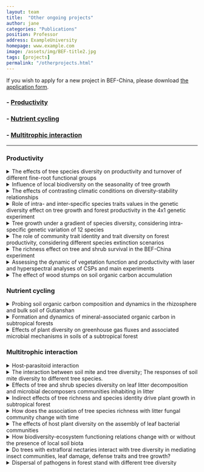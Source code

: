 ```yaml
---
layout: team
title:  "Other ongoing projects"
author: jane
categories: "Publications"
position: Professor
address: ExampleUniversity
homepage: www.example.com
image: /assets/img/BEF-title2.jpg
tags: [projects]
permalink: "/otherprojects.html"
---
```

<p>If you wish to apply for a new project in BEF-China, please download <a href="{{site.baseurl}}/assets/file/Application template for working in BEF-China platform.doc">the application form</a>.</p>


### - [Productivity](#productivity)
### - [Nutrient cycling](#nutrient-cycling)
### - [Multitrophic interaction](#multitrophic-interaction)


* * *
### Productivity
<details>
<summary class="dropdown-text"> The effects of tree species diversity on productivity and turnover of different fine-root functional groups</summary><br>
<div class="row">
    <div class="col-md-3">
    <img class = "img3" src=" {{ site.baseurl }}/assets/projects/ZhenkaiSun/Sun1.jpg">
    </div>
    <div class="col-md-3">
      <img class = "img3" src=" {{ site.baseurl }}/assets/projects/ZhenkaiSun/Sun2.jpg">
    </div>
    <div class="col-md-4">
      <li class="dropdown-sub">
      <strong><strong>Principal Investigator:</strong></strong> <br>
      Assist. Prof. Dr. ZhenKai Sun<br>  	
      Research Institute of Forestry, Chinese Academy of Forestry<br>
      <i class="fas fa-envelope"></i> sunzhenkai1987<i class="fas fa-at"></i>163.com
      </li>
    </div>
</div>
</details>

<details>
<summary class="dropdown-text"> Influence of local biodiversity on the seasonality of tree growth</summary><br>
<div class="row">
    <div class="col-md-3">
    <img class = "img3" src=" {{ site.baseurl }}/assets/projects/Gheyur/Gheyur1.jpg">
    </div>
    <div class="col-md-3">
      <img class = "img3" src=" {{ site.baseurl }}/assets/projects/Gheyur/Gheyur2.jpg">
    </div>
    <div class="col-md-4">
    <li class="dropdown-sub"><strong>Principal Investigator:</strong><br>
    Assoc. Prof. Dr. Zhiyao Tang<br>
    College of Urban and Environmental Sciences, Peking University<br>
    <i class="fas fa-envelope"></i> zytang<i class="fas fa-at"></i>urban.pku.edu.cn<br>
    <strong>PhD student: Gheyur Gheyret</strong>
    </li>
    </div>
</div>
</details>

<details>
<summary class="dropdown-text"> The effects of contrasting climatic conditions on diversity-stability relationships</summary><br>
<div class="row">
    <div class="col-md-3">
    <img class = "img3" src=" {{ site.baseurl }}/assets/projects/climate.jpg">
    </div>
    <div class="col-md-4">
    <li class="dropdown-sub"><strong>Principal Investigators:</strong> <br>
    Prof. Dr. Christian Wirth<br>
    Institute of Biology, Leipzig University (UL) & iDiv<br>
    <i class="fas fa-envelope"></i> cwirth<i class="fas fa-at"></i>uni-leipzig.de<br>
    <strong>PhD student: Florian Schnabel</strong>
    </li>
    </div>
</div>

</details>

<details>
<summary class="dropdown-text"> Role of intra- and inter-specific species traits values in the genetic diversity effect on tree growth and forest productivity in the 4x1 genetic experiment</summary><br>
<div class="row">
    <div class="col-md-3">
    <img class = "img3" src=" {{ site.baseurl }}/assets/projects/FrancaBongers/FrancaBongers1.jpg">
    </div>
    <div class="col-md-3">
      <img class = "img3" src=" {{ site.baseurl }}/assets/projects/FrancaBongers/FrancaBongers2.jpg">
    </div>
    <div class="col-md-4">
    <li class="dropdown-sub"><strong>Principal Investigators:</strong> <br>
    Assoc. Prof. Dr. Xiaojuan Liu<br>
    Institute of Botany, Chinese Academy of Sciences<br>
    <i class="fas fa-envelope"></i> liuxiaojuan06<i class="fas fa-at"></i>ibcas.ac.cn<br>
    Prof. Dr. Keping Ma<br>
    Institute of Botany, Chinese Academy of Sciences<br>
    <i class="fas fa-envelope"></i> kpma<i class="fas fa-at"></i>ibcas.ac.cn<br>
    <strong>Postdoc: Dr. Franca J Bongers</strong>
    </li>
    </div>
</div>

</details>

<details>
<summary class="dropdown-text"> Tree growth under a gradient of species diversity, considering intra-specific genetic variation of 12 species</summary><br>
<div class="row">
    <div class="col-md-3">
    <img class = "img3" src=" {{ site.baseurl }}/assets/projects/FrancaBongers/FrancaBongers3.jpg">
    </div>
    <div class="col-md-3">
      <img class = "img3" src=" {{ site.baseurl }}/assets/projects/FrancaBongers/FrancaBongers4.jpg">
    </div>
    <div class="col-md-4">
    <li class="dropdown-sub"><strong>Principal Investigators:</strong><br>
    Assoc. Prof. Dr. Xiaojuan Liu<br>
    Institute of Botany, Chinese Academy of Sciences<br>
    <i class="fas fa-envelope"></i> liuxiaojuan06<i class="fas fa-at"></i>ibcas.ac.cn<br>
    Prof. Dr. Keping Ma<br>
    Institute of Botany, Chinese Academy of Sciences<br>
    <i class="fas fa-envelope"></i> kpma<i class="fas fa-at"></i>ibcas.ac.cn<br>
    <strong>Postdoc: Dr. Franca J Bongers</strong>
    </li>
    </div>
</div>
</details>

<details>
<summary class="dropdown-text"> The role of community trait identity and trait diversity on forest productivity, considering different species extinction scenarios</summary><br>
<div class="row">
    <div class="col-md-3">
    <img class = "img3" src=" {{ site.baseurl }}/assets/projects/FrancaBongers/trait1.jpg">
    </div>
    <div class="col-md-3">
      <img class = "img3" src=" {{ site.baseurl }}/assets/projects/FrancaBongers/trait2.jpg">
    </div>
    <div class="col-md-4">
    <li class="dropdown-sub"><strong>Principal Investigators:</strong><br>
    Assoc. Prof. Dr. Xiaojuan Liu<br>
    Institute of Botany, Chinese Academy of Sciences<br>
    <i class="fas fa-envelope"></i> liuxiaojuan06<i class="fas fa-at"></i>ibcas.ac.cn<br>
    Prof. Dr. Keping Ma<br>
    Institute of Botany, Chinese Academy of Sciences<br>
    <i class="fas fa-envelope"></i> kpma<i class="fas fa-at"></i>ibcas.ac.cn<br>
    <strong>Postdoc: Dr. Franca J Bongers</strong>
    </li>
    </div>
</div>

</details>

<details>
<summary class="dropdown-text"> The richness effect on tree and shrub survival in the BEF-China experiment</summary><br>
<div class="row">
    <div class="col-md-3">
    <img class = "img3" src=" {{ site.baseurl }}/assets/projects/ShanLi/shanli1.jpg">
    </div>
    <div class="col-md-3">
      <img class = "img3" src=" {{ site.baseurl }}/assets/projects/ShanLi/shanli2.jpg">
    </div>
    <div class="col-md-4">
    <li class="dropdown-sub"><strong>Principal Investigators:</strong><br>
    Assoc. Prof. Dr. Xiaojuan Liu<br>
    Institute of Botany, Chinese Academy of Sciences<br>
    <i class="fas fa-envelope"></i> liuxiaojuan06<i class="fas fa-at"></i>ibcas.ac.cn<br>
    Prof. Dr. Keping Ma<br>
    Institute of Botany, Chinese Academy of Sciences<br>
    <i class="fas fa-envelope"></i> kpma<i class="fas fa-at"></i>ibcas.ac.cn<br>
    <strong>Postdoc: Dr. Shan Li</strong>
    </li>
    </div>
</div>

</details>

<details>
<summary class="dropdown-text"> Assessing the dynamic of vegetation function and productivity with laser and hyperspectral analyses of CSPs and main experiments</summary><br>
<div class="row">
    <!-- <div class="col-md-3">
    <img class = "img3" src=" {{ site.baseurl }}/assets/projects/Michael/Michael1.jpg">
    <img class = "img3" src=" {{ site.baseurl }}/assets/projects/Michael/Michael2.jpg">
    </div> -->
    <div class="col-md-6">
    <li class="dropdown-sub"><strong>Principal Investigators:</strong> <br>
    Assoc. Prof. Dr. Xiaojuan Liu<br>
    Institute of Botany, Chinese Academy of Sciences<br>
    <i class="fas fa-envelope"></i> liuxiaojuan06<i class="fas fa-at"></i>ibcas.ac.cn<br>
    Prof. Dr. Bernhard Schmid<br>
    University of Zurich<br>
    <i class="fas fa-envelope"></i> bernhard.schmid<i class="fas fa-at"></i>ieu.uzh.ch<br>
    Prof. Dr. Keping Ma<br>
    Institute of Botany, Chinese Academy of Sciences<br>
    <i class="fas fa-envelope"></i> kpma<i class="fas fa-at"></i>ibcas.ac.cn<br>
    Prof. Dr. Michael E. Schaepman<br>
    University of Zurich<br>
    <i class="fas fa-envelope"></i> michael.schaepman<i class="fas fa-at"></i>geo.uzh.ch<br>	 
    </li>
    </div>
</div>

</details>

<details>
<summary class="dropdown-text"> The effect of wood stumps on soil organic carbon accumulation</summary><br>
<div class="row">
    <div class="col-md-3">
    <img class = "img3" src=" {{ site.baseurl }}/assets/projects/YinLi/li1.jpg">
    </div>
    <div class="col-md-3">
      <img class = "img3" src=" {{ site.baseurl }}/assets/projects/YinLi/li2.jpg">
    </div>
    <div class="col-md-4">
    <li class="dropdown-sub"><strong>Principal Investigators:</strong><br>
    Assoc. Prof. Dr. Yin Li	Sanming University<br>
    <i class="fas fa-envelope"></i> lijiang413508<i class="fas fa-at"></i>126.com
    </li>
    </div>
</div>

</details>

### Nutrient cycling
<details>
<summary class="dropdown-text"> Probing soil organic carbon composition and dynamics in the rhizosphere and bulk soil of Gutianshan</summary><br>
<div class="row">
    <div class="col-md-3">
      <img class = "img3" src=" {{ site.baseurl }}/assets/projects/YufuJia/YufuJia1.jpg">
    </div>
    <div class="col-md-3">
      <img class = "img3" src=" {{ site.baseurl }}/assets/projects/YufuJia/YufuJia2.jpg">
    </div>
    <div class="col-md-4">
      <li class="dropdown-sub"><strong>Principal Investigators:</strong><br>
        Prof. Dr. Xiaojuan Feng<br>
        Institute of Botany, Chinese Academy of Sciences<br>
        <i class="fas fa-envelope"></i> xfeng<i class="fas fa-at"></i>ibcas.ac.cn<br>
        Assist. Prof. Dr. Yufu Jia<br>
        Institute of Botany, Chinese Academy of Sciences<br>
        <i class="fas fa-envelope"></i> yufu123jia<i class="fas fa-at"></i>163.com<br>
      </li>
    </div>
</div>
</details>

<details>
<summary class="dropdown-text"> Formation and dynamics of mineral-associated organic carbon in subtropical forests</summary><br>
<div class="row">
    <div class="col-md-3">
      <img class = "img3" src=" {{ site.baseurl }}/assets/projects/ZongguangLiu/ZongguangLiu1.jpg">
    </div>
    <div class="col-md-3">
      <img class = "img3" src=" {{ site.baseurl }}/assets/projects/ZongguangLiu/ZongguangLiu2.jpg">
    </div>
    <div class="col-md-4">
    <li class="dropdown-sub"><strong>Principal Investigators:</strong><br>
    Prof. Dr. Xiaojuan Feng	Institute of Botany, Chinese Academy of Sciences<br>
    <i class="fas fa-envelope"></i> xfeng<i class="fas fa-at"></i>ibcas.ac.cn<br>
    <strong>PhD student: Zongguang Liu</strong>
    </li>
    </div>
</div>
</details>

<details>
<summary class="dropdown-text"> Effects of plant diversity on greenhouse gas fluxes and associated microbial mechanisms in soils of a subtropical forest</summary><br>
<div class="row">
    <div class="col-md-3">
    <img class = "img3" src=" {{ site.baseurl }}/assets/projects/XiaoqiZhou/XiaoqiZhou.jpg">
    </div>
    <div class="col-md-4">
    <li class="dropdown-sub"><strong>Principal Investigators:</strong><br>
    Prof. Dr. Xiaoqi Zhou<br>
    School of Ecological and Environmental Sciences, East China Normal University<br>
    <i class="fas fa-envelope"></i> xqzhou<i class="fas fa-at"></i>des.ecnu.edu.cn
    </li>
    </div>
</div>

</details>

### Multitrophic interaction
<details>
<summary class="dropdown-text"> Host-parasitoid interaction	</summary><br>
<div class="row">
    <div class="col-md-3">
    <img class = "img3" src=" {{ site.baseurl }}/assets/projects/PengfeiGuo/PengfeiGuo1.jpg">
    </div>
    <div class="col-md-3">
      <img class = "img3" src=" {{ site.baseurl }}/assets/projects/PengfeiGuo/PengfeiGuo2.jpg">
    </div>
    <div class="col-md-4">
    <li class="dropdown-sub"><strong>Principal Investigators:</strong><br>
    Chaodong Zhu<br>
    Institute of Zoology, Chinese Academy of Sciences<br>
    <i class="fas fa-envelope"></i> zhucd<i class="fas fa-at"></i>ioz.ac.cn<br>
    <strong>PhD student: Pengfei Guo</strong>
    </li>
    </div>
</div>

</details>

<details>
<summary class="dropdown-text"> The interaction between soil mite and tree diversity; The responses of soil mite diversity to different tree species.</summary><br>
<div class="row">
    <div class="col-md-3">
    <img class = "img3" src=" {{ site.baseurl }}/assets/projects/YannanChen/YannanChen1.jpg">
    </div>
    <div class="col-md-3">
      <img class = "img3" src=" {{ site.baseurl }}/assets/projects/YannanChen/YannanChen2.jpg">
    </div>
    <div class="col-md-4">
    <li class="dropdown-sub"><strong>Principal Investigators:</strong><br>
    Prof. Dr. Chaodong Zhu<br>
    Institute of Zoology, Chinese Academy of Sciences<br>
    <i class="fas fa-envelope"></i> zhucd<i class="fas fa-at"></i> ioz.ac.cn <br>
    Prof. Dr. Jun Chen<br>
    Institute of Zoology, Chinese Academy of Sciences<br>
    <i class="fas fa-envelope"></i> chenj<i class="fas fa-at"></i>ioz.ac.cn<br>
    <strong>Master student: Yannan Chen</strong>
    </li>
    </div>
</div>

</details>

<details>
<summary class="dropdown-text"> Effects of tree and shrub species diversity on leaf litter decomposition and microbial decomposers communities inhabiting in litter</summary><br>
<div class="row">
    <div class="col-md-3">
    <img class = "img3" src=" {{ site.baseurl }}/assets/projects/Honglin/Honglin1.jpg">
    </div>
    <div class="col-md-3">
      <img class = "img3" src=" {{ site.baseurl }}/assets/projects/Honglin/Honglin2.jpg">
    </div>
    <div class="col-md-4">
    <li class="dropdown-sub"><strong>Principal Investigators:</strong><br>
    Assoc. Prof. Dr. Naili Zhang<br>
    Institute of Botany, Chinese Academy of Sciences<br>
    <i class="fas fa-envelope"></i> zhangnl<i class="fas fa-at"></i>ibcas.ac.cn<br>
    <strong>Postdoc: Dr. Hong Lin</strong>
    </li>
    </div>
</div>

</details>

<details>
<summary class="dropdown-text"> Indirect effects of tree richness and species identity drive plant growth in subtropical forest</summary><br>
<div class="row">
    <div class="col-md-3">
    <img class = "img3" src=" {{ site.baseurl }}/assets/projects/Honglin/Honglin3.jpg">
    </div>
    <div class="col-md-3">
      <img class = "img3" src=" {{ site.baseurl }}/assets/projects/Honglin/Honglin4.jpg">
    </div>
    <div class="col-md-4">
    <li class="dropdown-sub"><strong>Principal Investigators:</strong><br>
    Assoc. Prof. Dr. Naili Zhang<br>
    Institute of Botany, Chinese Academy of Sciences<br>
    <i class="fas fa-envelope"></i> zhangnl<i class="fas fa-at"></i>ibcas.ac.cn<br>
    <strong>Postdoc: Dr. Hong Lin</strong>
    </li>
    </div>
</div>
</details>

<details>
<summary class="dropdown-text"> How does the association of tree species richness with litter fungal community change with time</summary><br>
<div class="row">
    <div class="col-md-3">
    <img class = "img3" src=" {{ site.baseurl }}/assets/projects/XinleiZhang/XinleiZhang1.jpg">
    </div>
    <div class="col-md-3">
      <img class = "img3" src=" {{ site.baseurl }}/assets/projects/XinleiZhang/XinleiZhang2.jpg">
    </div>
    <div class="col-md-4">
    <li class="dropdown-sub"><strong>Principal Investigators:</strong><br>
    Assoc. Prof. Dr. Naili Zhang<br>
    Institute of Botany, Chinese Academy of Sciences<br>
    <i class="fas fa-envelope"></i> zhangnl<i class="fas fa-at"></i>ibcas.ac.cn<br>
    <strong>Master student: Xinlei Zhang</strong>
    </li>
    </div>
</div>

</details>

<details>
<summary class="dropdown-text"> The effects of host plant diversity on the assembly of leaf bacterial communities</summary><br>
<div class="row">
    <div class="col-md-3">
    <img class = "img3" src=" {{ site.baseurl }}/assets/projects/yangxian/yangxian1.jpg">
    </div>
    <div class="col-md-3">
      <img class = "img3" src=" {{ site.baseurl }}/assets/projects/yangxian/yangxian2.jpg">
    </div>
    <div class="col-md-4">
    <li class="dropdown-sub"><strong>Principal Investigators:</strong><br>
    Prof. Dr. Lin Jiang	Georgia<br>
    Institute of Technology<br>
    <i class="fas fa-envelope"></i> lin.jiang<i class="fas fa-at"></i>biology.gatech.edu<br>
    <strong>PhD student: Xian Yang</strong>
    </li>
    </div>
</div>

</details>

<details>
<summary class="dropdown-text"> How biodiversity-ecosystem functioning relations change with or without the presence of local soil biota</summary><br>
<div class="row">
    <div class="col-md-3">
    <img class = "img3" src=" {{ site.baseurl }}/assets/projects/SylviaHaider/SylviaHaider1.jpg">
    </div>
    <div class="col-md-3">
      <img class = "img3" src=" {{ site.baseurl }}/assets/projects/SylviaHaider/SylviaHaider2.jpg">
    </div>
    <div class="col-md-4">
    <li class="dropdown-sub"><strong>Principal Investigators:</strong><br>
    Dr. Sylvia Haider<br>
    Institute of Biology / Geobotany, MLU & iDiv；<br>
    <i class="fas fa-envelope"></i> sylvia.haider<i class="fas fa-at"></i>botanik.uni-halle.de<br>
    Dr. Yang Bo	<br>
    Jingdezhen University	<br>
    <i class="fas fa-envelope"></i> yangbomvp<i class="fas fa-at"></i>aliyun.com<br>
    </li>
    </div>
</div>
</details>

<details>
<summary class="dropdown-text"> Do trees with extrafloral nectaries interact with tree diversity in mediating insect communities, leaf damage, defense traits and tree growth?</summary><br>
<div class="row">
    <div class="col-md-3">
      <img class = "img3" src=" {{ site.baseurl }}/assets/projects/MichaelStaab/MichaelStaab1.jpg">
      <img class = "img3" src=" {{ site.baseurl }}/assets/projects/MichaelStaab/MichaelStaab2.jpg">
    </div>
    <div class="col-md-6">
    <li class="dropdown-sub"><strong>Principal Investigators:</strong><br>
    Assoc. Prof. Dr. Xiaojuan Liu<br>
    Institute of Botany, Chinese Academy of Sciences<br>
    <i class="fas fa-envelope"></i> liuxiaojuan06<i class="fas fa-at"></i>ibcas.ac.cn<br>
    Assoc. Prof. Dr. Naili Zhang<br>
    Institute of Botany, Chinese Academy of Sciences<br>
    <i class="fas fa-envelope"></i> zhangnl<i class="fas fa-at"></i>ibcas.ac.cn<br>
    Assoc. Prof. Dr. Michael Staab<br>
    University of Freiburg<br>
    <i class="fas fa-envelope"></i> michael.staab<i class="fas fa-at"></i>nature.uni-freiburg.de<br>
    <strong>Master student: Stefanie Pietsch</strong>
    </li>
    </div>
</div>

</details>

<details>
<summary class="dropdown-text"> Dispersal of pathogens in forest stand with different tree diversity</summary><br>
<div class="row">
    <div class="col-md-3">
    <img class = "img3" src=" {{ site.baseurl }}/assets/projects/ShaoranLi/ShaoranLi2.jpg">
    </div>
    <div class="col-md-3">
      <img class = "img3" src=" {{ site.baseurl }}/assets/projects/ShaoranLi/ShaoranLi1.jpg">
    </div>
    <div class="col-md-4">
    <li class="dropdown-sub"><strong><strong>Principal Investigators:</strong></strong><br>
    Assoc. Prof. Dr. Yu Liang<br>
    Institute of Botany, Chinese Academy of Sciences<br>
    <i class="fas fa-envelope"></i> coolrain<i class="fas fa-at"></i>ibcas.ac.cn<br>
    <strong>Master student: Shaoran Li</strong>
    </li>
    </div>
</div>

</details>
